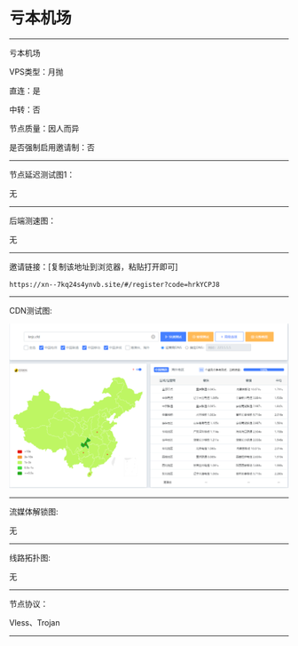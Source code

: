 # 亏本机场

-------------------------

亏本机场

VPS类型：月抛

直连：是

中转：否

节点质量：因人而异

是否强制启用邀请制：否

-------------------------

节点延迟测试图1：

无

-------------------------

后端测速图：

无

-------------------------

邀请链接：[复制该地址到浏览器，粘贴打开即可]

    https://xn--7kq24s4ynvb.site/#/register?code=hrkYCPJ8

-------------------------

 CDN测试图:

![image](https://github.com/kexue-aihao/Airport-Shopping-Guide/blob/master/Picture/%E4%BA%8F%E6%9C%AC%E6%9C%BA%E5%9C%BA/%E4%BA%8F%E6%9C%AC%E6%9C%BA%E5%9C%BAcdn%E6%B5%8B%E8%AF%95%E5%9B%BE.png?raw=true)

-------------------------

流媒体解锁图:

无

-------------------------

线路拓扑图:
    
无

-------------------------

节点协议：

Vless、Trojan

-------------------------
